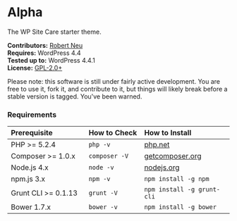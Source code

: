# Alpha

The WP Site Care starter theme.

__Contributors:__ [Robert Neu](https://github.com/robneu)  
__Requires:__ WordPress 4.4  
__Tested up to:__ WordPress 4.4.1  
__License:__ [GPL-2.0+](http://www.gnu.org/licenses/gpl-2.0.html)  

Please note: this software is still under fairly active development. You are free to use it, fork it, and contribute to it, but things will likely break before a stable version is tagged. You've been warned.

### Requirements

<table width="100%">
	<thead>
		<tr>
			<th align="left" width="35%">Prerequisite</th>
			<th align="left" width="25%">How to Check</th>
			<th align="left" width="600">How to Install</th>
		</tr>
	</thead>
	<tbody>
		<tr>
			<td>PHP >= 5.2.4</td>
			<td><code>php -v</code></td>
			<td><a href="http://php.net/manual/en/install.php">php.net</a></td>
		</tr>
		<tr>
			<td>Composer >= 1.0.x</td>
			<td><code>composer -V</code></td>
			<td><a href="https://getcomposer.org/download/">getcomposer.org</a></td>
		</tr>
		<tr>
			<td>Node.js 4.x</td>
			<td><code>node -v</code></td>
			<td><a href="http://nodejs.org/">nodejs.org</a></td>
		</tr>
		<tr>
			<td>npm.js 3.x</td>
			<td><code>npm -v</code></td>
			<td><code>npm install -g npm</code></td>
		</tr>
		<tr>
			<td>Grunt CLI >= 0.1.13</td>
			<td><code>grunt -V</code></td>
			<td><code>npm install -g grunt-cli</td>
		</tr>
		<tr>
			<td>Bower 1.7.x</td>
			<td><code>bower -v</code></td>
			<td><code>npm install -g bower</code></td>
		</tr>
	</tbody>
</table>
